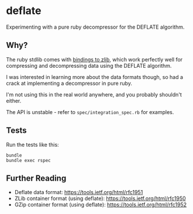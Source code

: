 # deflate

Experimenting with a pure ruby decompressor for the DEFLATE algorithm.

## Why?

The ruby stdlib comes with [bindings to
zlib](https://ruby-doc.org/stdlib-2.7.0/libdoc/zlib/rdoc/Zlib.html), which work
perfectly well for compressing and decompressing data using the DEFLATE
algorithm.

I was interested in learning more about the data formats though, so had a crack
at implementing a decompressor in pure ruby.

I'm not using this in the real world anywhere, and you probably shouldn't either.

The API is unstable - refer to `spec/integration_spec.rb` for examples.

## Tests

Run the tests like this:

    bundle
    bundle exec rspec

## Further Reading

* Deflate data format: https://tools.ietf.org/html/rfc1951
* ZLib container format (using deflate): https://tools.ietf.org/html/rfc1950
* GZip container format (using deflate): https://tools.ietf.org/html/rfc1952
